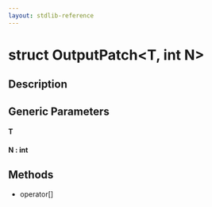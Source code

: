 ```yaml
---
layout: stdlib-reference
---
```


# struct OutputPatch\<T, int N\>

## Description



## Generic Parameters

####  <a id="typeparam-T"></a>T
####  <a id="decl-N"></a>N  : int

## Methods

* operator\[\]


<!-- RTD-TOC-START
```{toctree}
:titlesonly:
:hidden:

subscript <subscript>
```
RTD-TOC-END -->
